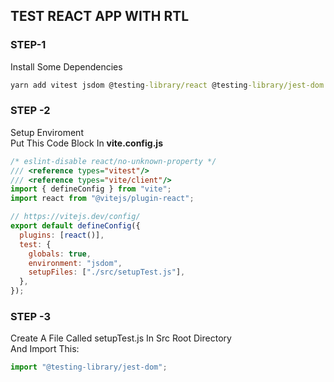 
## TEST REACT APP WITH RTL

### STEP-1
Install Some Dependencies
```cmd
yarn add vitest jsdom @testing-library/react @testing-library/jest-dom
 ```
### STEP -2
Setup Enviroment <br/>
Put This Code Block In **vite.config.js**
```js
/* eslint-disable react/no-unknown-property */
/// <reference types="vitest"/>
/// <reference types="vite/client"/>
import { defineConfig } from "vite";
import react from "@vitejs/plugin-react";

// https://vitejs.dev/config/
export default defineConfig({
  plugins: [react()],
  test: {
    globals: true,
    environment: "jsdom",
    setupFiles: ["./src/setupTest.js"],
  },
});
```
### STEP -3
Create A File Called setupTest.js In Src Root Directory  <br/>
And Import This:
```js
import "@testing-library/jest-dom";

```



